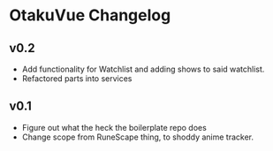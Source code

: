 # OtakuVue Changelog

## v0.2

- Add functionality for Watchlist and adding shows to said watchlist.
- Refactored parts into services

## v0.1 

- Figure out what the heck the boilerplate repo does 
- Change scope from RuneScape thing, to shoddy anime tracker. 